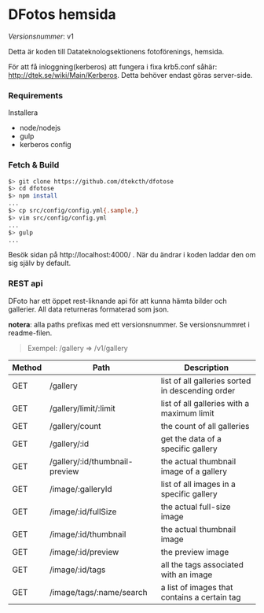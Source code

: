
DFotos hemsida
===============

*Versionsnummer*: v1

Detta är koden till Datateknologsektionens fotoförenings, hemsida.

För att få inloggning(kerberos) att fungera i fixa krb5.conf såhär: http://dtek.se/wiki/Main/Kerberos.
Detta behöver endast göras server-side.

### Requirements
Installera

* node/nodejs
* gulp
* kerberos config

### Fetch & Build
```bash
$> git clone https://github.com/dtekcth/dfotose
$> cd dfotose
$> npm install
...
$> cp src/config/config.yml{.sample,}
$> vim src/config/config.yml
...
$> gulp
...
```

Besök sidan på http://localhost:4000/ . När du ändrar i koden laddar den om sig själv by default.


### REST api

DFoto har ett öppet rest-liknande api för att kunna hämta bilder och gallerier. All data returneras formaterad som json.

**notera**: alla paths prefixas med ett versionsnummer. Se versionsnummret i readme-filen.

> Exempel: /gallery => /v1/gallery



| Method | Path                           | Description                              |
| ------ | ------------------------------ | ---------------------------------------- |
| GET    | /gallery                       | list of all galleries sorted in descending order |
| GET    | /gallery/limit/:limit          | list of all galleries with a maximum limit |
| GET    | /gallery/count                 | the count of all galleries               |
| GET    | /gallery/:id                   | get the data of a specific gallery       |
| GET    | /gallery/:id/thumbnail-preview | the actual thumbnail image of a gallery  |
| GET    | /image/:galleryId              | list of all images in a specific gallery |
| GET    | /image/:id/fullSize            | the actual full-size image               |
| GET    | /image/:id/thumbnail           | the actual thumbnail image               |
| GET    | /image/:id/preview             | the preview image                        |
| GET    | /image/:id/tags                | all the tags associated with an image    |
| GET    | /image/tags/:name/search       | a list of images that contains a certain tag |

